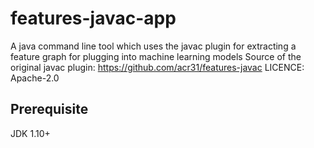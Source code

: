 # features-javac-app

A java command line tool which uses the javac plugin for  extracting a feature graph for plugging into machine learning models
Source of the original javac plugin: https://github.com/acr31/features-javac
LICENCE: Apache-2.0

## Prerequisite

JDK 1.10+